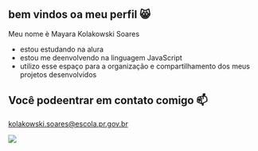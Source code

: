 ## bem vindos oa meu perfil 😸

Meu nome è Mayara Kolakowski Soares
- estou estudando na alura
- estou me deenvolvendo na linguagem JavaScript
- utilizo esse espaço para a organização e compartilhamento dos meus projetos desenvolvidos

## Você podeentrar em contato comigo 📫

kolakowski.soares@escola.pr.gov.br


![](https://media1.tenor.com/m/f911hugXZHAAAAAC/scrunchy-dog-awkward-smile.gif)
